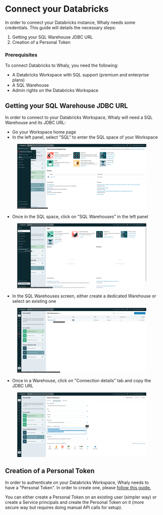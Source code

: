 # Connect your Databricks

In order to connect your Databricks instance, Whaly needs some credentials. This guide will details the necessary steps:

1. Getting your SQL Warehouse JDBC URL
2. Creation of a Personal Token

### Prerequisites <a href="#prerequisites" id="prerequisites"></a>

To connect Databricks to Whaly, you need the following:

* A Databricks Workspace with SQL support (premium and enterprise plans)
* A SQL Warehouse
* Admin rights on the Databricks Workspace

## Getting your SQL Warehouse JDBC URL

In order to connect to your Databricks Workspace, Whaly will need a SQL Warehouse and its JDBC URL:

* Go your Workspace home page
* In the left panel, select "SQL" to enter the SQL space of your Workspace

<figure><img src="../../.gitbook/assets/image (4) (3).png" alt=""><figcaption></figcaption></figure>

* Once in the SQL space, click on "SQL Warehouses" in the left panel

<figure><img src="../../.gitbook/assets/image (15).png" alt=""><figcaption></figcaption></figure>

* In the SQL Warehouses screen, either create a dedicated Warehouse or select an existing one

<figure><img src="../../.gitbook/assets/image (14) (1).png" alt=""><figcaption></figcaption></figure>

* Once in a Warehouse, click on "Connection details" tab and copy the JDBC URL

<figure><img src="../../.gitbook/assets/image (3) (1).png" alt=""><figcaption></figcaption></figure>

## Creation of a Personal Token

In order to authenticate on your Databricks Workspace, Whaly needs to have a "Personal Token". In order to create one, please [follow this guide.](https://docs.databricks.com/dev-tools/auth.html#pat)

You can either create a Personal Token on an existing user (simpler way) or create a Service principals and create the Personal Token on it (more secure way but requires doing manual API calls for setup).
